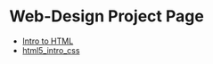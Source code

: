 # Web-Design Project Page

<ul> 
    <li><a href="intro_to_html/index.html" target="_blank">Intro to HTML</a></li>
    <li><a href="[def]" target="_blank">html5_intro_css</a></li>
</ul>

[def]: tml5_intro_css/index.htm